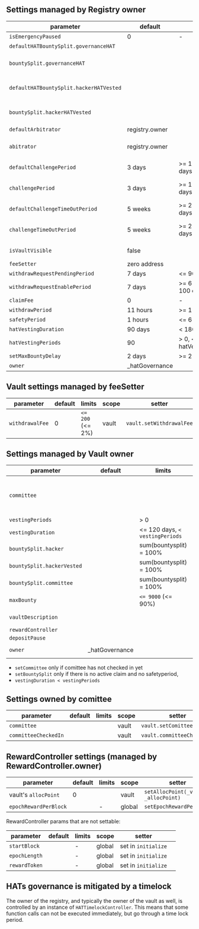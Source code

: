 
## Settings managed by Registry owner
| parameter  | default | limits  | scope | setter | 
|-|-|-|-|-|
|`isEmergencyPaused`|0 | - |global|`setEmergencyPaused`|
|`defaultHATBountySplit.governanceHAT` || |global |`registry.setDefaultHATBountySplit`
|`bountySplit.governanceHAT` || |set per vault|`vault.setHATBountySplit`
|`defaultHATBountySplit.hackerHATVested` || |set per vault|`registry.setDefaultHATBountySplit`
|`bountySplit.hackerHATVested` || |set per vault|`vault.setHATBountySplit`
|`defaultArbitrator`|registry.owner| | global | `registry.setDefaulttArbitrator`
|`abitrator`|registry.owner| | set per vault | `vault.setArbitrator`
|`defaultChallengePeriod`|3 days | >= 1 days, <= 5 days | global | `registry.setDefaultChallengePeriod`
|`challengePeriod`|3 days | >= 1 days, <= 5 days | set per vault | `vault.setChallengePeriod`
|`defaultChallengeTimeOutPeriod`| 5 weeks | >= 2 days, <= 85 days| global | `registry.setDefaultChallengeTimeOutPeriod`
|`challengeTimeOutPeriod`| 5 weeks | >= 2 days, <= 85 days| set per vault | `vault.setChallengeTimeOutPeriod`
|`isVaultVisible`| false ||per vault|`setVaultVisibility(_vault, _visible)`
|`feeSetter`|zero address | |global|`setFeeSetter`
|`withdrawRequestPendingPeriod`| 7 days | <= 90 days|global|`setWithdrawRequestParams`
|`withdrawRequestEnablePeriod`|7 days |>= 6 hours, <= 100 days|global|`setWithdrawRequestParams`
|`claimFee`|0 | - |global|`setClaimFee`|
|`withdrawPeriod`|11 hours | >= 1 hours |global|`setWithdrawSafetyPeriod`
|`safetyPeriod`|1 hours | <= 6 hours | global ||`setWithdrawSafetyPeriod`
|`hatVestingDuration`|90 days | < 180 days | global |  `setHatVestingParams`
|`hatVestingPeriods`| 90 | > 0, <= hatVestingDuration |global|  `setHatVestingParams`
|`setMaxBountyDelay`| 2 days |>= 2 days|global|`setMaxBountyDelay`
|`owner`| _hatGovernance | || `transferOwnership`, `renounceOwnership` 


## Vault settings managed by feeSetter

| parameter  | default | limits  | scope | setter | 
|-|-|-|-|-|
|`withdrawalFee`| 0| `<= 200` (<= 2%) |vault |`vault.setWithdrawalFee`

## Settings managed by Vault owner

| parameter  | default | limits  | setter ||
|-|-|-|-|-|
|`committee`| | | `setComittee` | if committee has not checked in yet
|`vestingPeriods`|| > 0|`setVestingParams` 
|`vestingDuration`| |<= 120 days, `< vestingPeriods`|  `setVestingParams`
|`bountySplit.hacker`| | sum(bountysplit) = 100%|`setBountySplit` 
|`bountySplit.hackerVested`| |sum(bountysplit) = 100% |`setBountySplit` 
|`bountySplit.committee`| | sum(bountysplit) = 100%| `setBountySplit`
|`maxBounty`| | `<= 9000` (<= 90%)|`setPendingMaxBounty`, `setMaxBounty` 
|`vaultDescription`| | | `setVaultDescription` | only an event
|`rewardController`| | | `setRewardController`
|`depositPause`| | |  `setDepositPause`
|`owner`| _hatGovernance | |  `transferOwnership`, `renounceOwnership`  


-  `setCommittee` only if comittee has not checked in yet 
-  `setBountySplit` only if there is no active claim and no safetyperiod, 
- `vestingDuration < vestingPeriods`


## Settings owned by comittee
| parameter  | default | limits  | scope | setter | | 
|-|-|-|-|-|-|
|`committee`  | | | vault | `vault.setComittee`
|`committeeCheckedIn`  | | | vault| `vault.committeeCheckin()`

## RewardController settings (managed by RewardController.owner)
| parameter  | default | limits  | scope | setter | | 
|-|-|-|-|-|-|
|vault's `allocPoint` | 0 | |vault| `setAllocPoint(_vault, _allocPoint)`
|`epochRewardPerBlock`| | - |global | `setEpochRewardPerBlock`|

RewardController params that are not settable:

| parameter  | default | limits  | scope | setter | | 
|-|-|-|-|-|-|
|`startBlock`| | - | global | set in `initialize` | 
|`epochLength`| | - |global | set in `initialize`|
|`rewardToken`| | - |global | set in `initialize`|

## HATs governance is mitigated by a timelock

The owner of the registry, and typically the owner of the vault as well, is controlled by an instance of `HATTimelockController`. This means that some function calls can not be executed immediately, but go through a time lock period.


